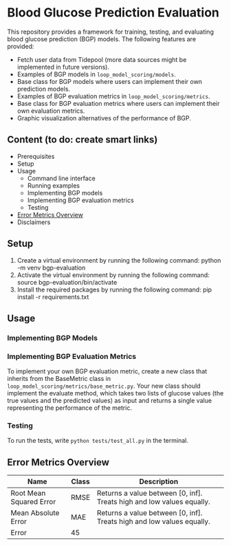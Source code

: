 # Blood Glucose Prediction Evaluation

This repository provides a framework for training, testing, and evaluating blood glucose prediction (BGP) models. The following features are provided:
* Fetch user data from Tidepool (more data sources might be implemented in future versions).
* Examples of BGP models in `loop_model_scoring/models`.
* Base class for BGP models where users can implement their own prediction models.
* Examples of BGP evaluation metrics in `loop_model_scoring/metrics`.
* Base class for BGP evaluation metrics where users can implement their own evaluation metrics.
* Graphic visualization alternatives of the performance of BGP.

## Content (to do: create smart links)
* Prerequisites
* Setup
* Usage
  * Command line interface
  * Running examples
  * Implementing BGP models
  * Implementing BGP evaluation metrics
  * Testing
* [Error Metrics Overview](#error-metrics-overview)
* Disclaimers

## Setup
1. Create a virtual environment by running the following command: python -m venv bgp-evaluation 
2. Activate the virtual environment by running the following command: source bgp-evaluation/bin/activate 
3. Install the required packages by running the following command: pip install -r requirements.txt

## Usage

### Implementing BGP Models

### Implementing BGP Evaluation Metrics
To implement your own BGP evaluation metric, create a new class that inherits from the BaseMetric class in `loop_model_scoring/metrics/base_metric.py`. Your new class should implement the evaluate method, which takes two lists of glucose values (the true values and the predicted values) as input and returns a single value representing the performance of the metric.

### Testing
To run the tests, write `python tests/test_all.py` in the terminal.

## Error Metrics Overview

| Name                    | Class | Description                                                            |
|-------------------------|-------|------------------------------------------------------------------------|
| Root Mean Squared Error | RMSE  | Returns a value between [0, inf]. Treats high and low values equally.  | 
| Mean Absolute Error     | MAE   | Returns a value between [0, inf]. Treats high and low values equally.  | 
| Error                   | 45    |                                                                        | 






